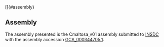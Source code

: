 []{#assembly}

Assembly
--------

The assembly presented is the Cmaltosa\_v01 assembly submitted to
[INSDC](http://www.insdc.org) with the assembly accession
[GCA\_000344705.1](http://www.ebi.ac.uk/ena/data/view/GCA_000344705.1).
